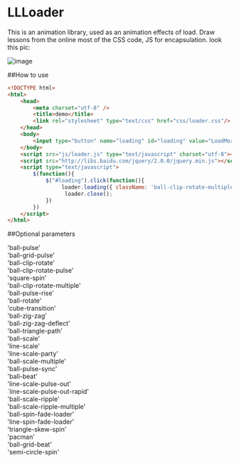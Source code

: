 # LLLoader

This is an animation library, used as an animation effects of load. Draw lessons from the online most of the CSS  code, JS for encapsulation.
look this pic:

![image](https://github.com/wawsc5354524/LLLoader/blob/master/Loader/img/img.jpg)


##How to use
```html
<!DOCTYPE html>
<html>
	<head>
		<meta charset="utf-8" />
		<title>demo</title>
		<link rel="stylesheet" type="text/css" href="css/loader.css"/>
	</head>
	<body>
		<input type="button" name="loading" id="loading" value="LoadMore" />
	</body>
	<script src="js/loader.js" type="text/javascript" charset="utf-8"></script>
	<script src="http://libs.baidu.com/jquery/2.0.0/jquery.min.js"></script>
	<script type="text/javascript">
		$(function(){
			$("#loading").click(function(){
				 loader.loading({ className: 'ball-clip-rotate-multiple', delay: 1000});
				  loader.close();
			})
		})
	</script>
</html>

```

##Optional parameters

'ball-pulse'<br/>
'ball-grid-pulse'<br/>
'ball-clip-rotate'<br/>
'ball-clip-rotate-pulse'<br/>
'square-spin'<br/>
'ball-clip-rotate-multiple'<br/>
'ball-pulse-rise'<br/>
'ball-rotate'<br/>
'cube-transition'<br/>
'ball-zig-zag'<br/>
'ball-zig-zag-deflect'<br/>
'ball-triangle-path'<br/>
'ball-scale'<br/>
'line-scale'<br/>
'line-scale-party'<br/>
'ball-scale-multiple'<br/>
'ball-pulse-sync'<br/>
'ball-beat'<br/>
'line-scale-pulse-out'<br/>
`line-scale-pulse-out-rapid'<br/>
'ball-scale-ripple'<br/>
'ball-scale-ripple-multiple'<br/>
'ball-spin-fade-loader'<br/>
'line-spin-fade-loader'<br/>
'triangle-skew-spin'<br/>
'pacman'<br/>
'ball-grid-beat'<br/>
'semi-circle-spin'<br/>


